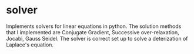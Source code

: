 # solver
Implements solvers for linear equations in python.
The solution methods that I implemented are Conjugate Gradient,
Successive over-relaxation, Jocabi, Gauss Seidel. The solver is
correct set up to solve a deterization of Laplace's equation.
